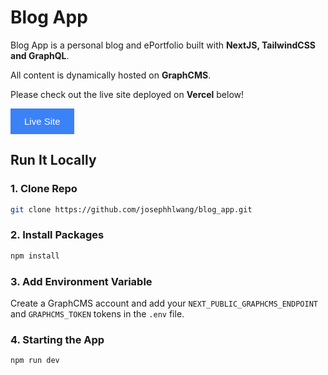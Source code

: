# Blog App

Blog App is a personal blog and ePortfolio built with **NextJS, TailwindCSS and GraphQL**.

All content is dynamically hosted on **GraphCMS**.

Please check out the live site deployed on **Vercel** below!

<button name="button" style="background-color: #3b82f6;
border: none;
color: white;
padding: 12px 22px;
text-align: center;
text-decoration: none;
display: inline-block;
font-size: 15px;" onclick="https://blog-app-josephhlwang.vercel.app/">Live Site</button>

## Run It Locally

### 1. Clone Repo

```sh
git clone https://github.com/josephhlwang/blog_app.git
```

### 2. Install Packages

```sh
npm install
```

### 3. Add Environment Variable

Create a GraphCMS account and add your `NEXT_PUBLIC_GRAPHCMS_ENDPOINT` and `GRAPHCMS_TOKEN` tokens in the `.env` file.

### 4. Starting the App

```sh
npm run dev
```
